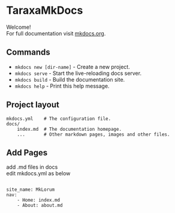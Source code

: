 # TaraxaMkDocs

Welcome!  
For full documentation visit [mkdocs.org](https://mkdocs.org).

## Commands

* `mkdocs new [dir-name]` - Create a new project.
* `mkdocs serve` - Start the live-reloading docs server.
* `mkdocs build` - Build the documentation site.
* `mkdocs help` - Print this help message.

## Project layout

    mkdocs.yml    # The configuration file.
    docs/
        index.md  # The documentation homepage.
        ...       # Other markdown pages, images and other files.

## Add Pages

add .md files in docs  
edit mkdocs.yml as below  
<pre><code>
site_name: MkLorum
nav:
    - Home: index.md
    - About: about.md
</pre></code>

